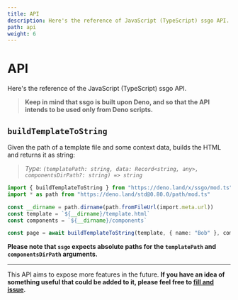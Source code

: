 ```yaml
---
title: API
description: Here's the reference of JavaScript (TypeScript) ssgo API. Keep in mind that ssgo is built upon Deno, so the API intend to be used only from Deno scripts.
path: api
weight: 6
---
```


# API

Here's the reference of the JavaScript (TypeScript) ssgo API.

> **Keep in mind that ssgo is built upon Deno, and so that the API intends to be used only from Deno scripts.**

## `buildTemplateToString`

Given the path of a template file and some context data, builds the HTML and returns it as string:

> _Type: `(templatePath: string, data: Record<string, any>, componentsDirPath?: string) => string`_

```typescript
import { buildTemplateToString } from "https://deno.land/x/ssgo/mod.ts"
import * as path from "https://deno.land/std@0.80.0/path/mod.ts"

const __dirname = path.dirname(path.fromFileUrl(import.meta.url))
const template = `${__dirname}/template.html`
const components = `${__dirname}/components`

const page = await buildTemplateToString(template, { name: "Bob" }, components)
```

**Please note that `ssgo` expects absolute paths for the `templatePath` and `componentsDirPath` arguments.**

---

This API aims to expose more features in the future. **If you have an idea of something useful that could be added to it, please feel free to <a href="https://github.com/mdubourg001/ssgo/issues" target="_blank" rel="noreferrer nofollow noopener">fill and issue</a>.**
